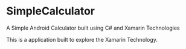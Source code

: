 # SimpleCalculator
A Simple Android Calculator built using C# and Xamarin Technologies

This is a application built to explore the Xamarin Technology.
